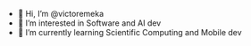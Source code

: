 - 👋 Hi, I’m @victoremeka
- 👀 I’m interested in Software and AI dev
- 🌱 I’m currently learning Scientific Computing and Mobile dev

<!---
victoremeka/victoremeka is a ✨ special ✨ repository because its `README.md` (this file) appears on your GitHub profile.
You can click the Preview link to take a look at your changes.
--->

